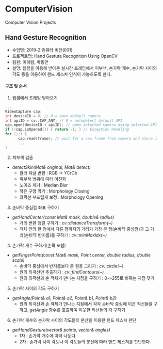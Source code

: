 # ComputerVision
Computer Vision Projects

## Hand Gesture Recognition
* 수업명: 2019-2 컴퓨터 비전(001)
* 프로젝트명: Hand Gesture Recognition Using OpenCV
* 팀원: 이하람, 박동연
* 설명: 웹캠을 이용해 받아온 실시간 프레임에서 피부색, 손가락 개수, 손가락 사이의 각도 등을 이용하여 핸드 제스쳐 인식이 가능하도록 한다.
#### 구조 및 순서
1. 웹캠에서 프레임 받아오기
```c++
...
VideoCapture cap;
int deviceID = 0; // 0 = open default camera
int apiID = cv::CAP_ANY; // 0 = autodetect default API
cap.open(deviceID + apiID); // open selected camera using selected API
if (!cap.isOpened()) { return -1; } // Exception Handling
for (;;) {
      cap.read(frame); // wait for a new frame from camera and store it into 'frame'
      ...
}
```
2. 피부색 검출
* *detectSkin(Mat& original, Mat& detect)*
  * 컬러 채널 변환 : RGB -> YCrCb
  * 피부색 범위에 따라 이진화
  * 노이즈 제거 : Median Blur
  * 작은 구멍 막기 : Morphology Closing
  * 외곽선 부드럽게 보정 : Morphology Opening
3. 손바닥 중심점 좌표 구하기
* *getHandCenter(const Mat& mask, double& radius)*
  * 거리 변환 행렬 구하기 : *cv::distanceTransform(~)*
  * 객체 안의 한 점에서 다른 점까지의 거리가 가장 큰 점(손바닥 중심점)과 그 거리(손바닥 반지름)를 구하기 : *cv::minMaxIdx(~)*
4. 손가락 개수 구하기(손목 포함)
* *getFingerPoint(const Mat& mask, Point center, double radius, double scale)*
  * 손바닥 중심에서 반지름보다 큰 원을 그리기 : *cv::circle(~)*
  * 원의 외곽선만 추출하기 : *cv::findContours(~)*
  * 원의 외곽선과 손 객체가 만나는 지점을 구하기 : 0->255로 바뀌는 지점 찾기
5. 손가락 사이의 각도 구하기
* *getAngle(Point& a1, Point& a2, Point& b1, Point& b2)*
  * 원의 외각선과 손 객체가 만나는 지점에서 각각 손바닥 중심에 이은 직선들을 구하고, *getAngle* 함수를 호출하여 이웃한 직선들의 각 구하기
6. 손가락 개수와 손가락 사이의 각도들의 분산을 이용한 핸드 제스처 판단
* *getHandGesture(vector<Point>& points, vector<int>& angles)*
  * 1차 : 손가락 개수에 따라 나눈다.
  * 2차 : 손가락 사이 각도나 이 각도들의 분산에 따라 핸드 제스쳐를 판단한다.
